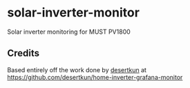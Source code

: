 # solar-inverter-monitor
Solar inverter monitoring for MUST PV1800



## Credits
Based entirely off the work done by [desertkun](https://github.com/desertkun) at https://github.com/desertkun/home-inverter-grafana-monitor
